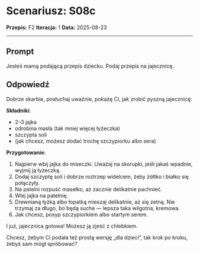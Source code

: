 ﻿# Scenariusz: S08c
**Przepis:** F2
**Iteracja:** 1
**Data:** 2025-08-23

---

## Prompt
Jesteś mamą podającą przepis dziecku. Podaj przepis na jajecznicę.


## Odpowiedź
Dobrze skarbie, posłuchaj uważnie, pokażę Ci, jak zrobić pyszną jajecznicę:

**Składniki**:

* 2–3 jajka
* odrobina masła (tak mniej więcej łyżeczka)
* szczypta soli
* (jak chcesz, możesz dodać trochę szczypiorku albo sera)

**Przygotowanie**:

1. Najpierw wbij jajka do miseczki. Uważaj na skorupki, jeśli jakaś wpadnie, wyjmij ją łyżeczką.
2. Dodaj szczyptę soli i dobrze roztrzep widelcem, żeby żółtko i białko się połączyły.
3. Na patelni rozpuść masełko, aż zacznie delikatnie pachnieć.
4. Wlej jajka na patelnię.
5. Drewnianą łyżką albo łopatką mieszaj delikatnie, aż się zetną. Nie trzymaj za długo, bo będą suche — lepsza taka wilgotna, kremowa.
6. Jak chcesz, posyp szczypiorkiem albo startym serem.

I już, jajecznica gotowa! Możesz ją zjeść z chlebkiem.

Chcesz, żebym Ci podała też prostą wersję „dla dzieci”, tak krok po kroku, żebyś sam mógł spróbować?
